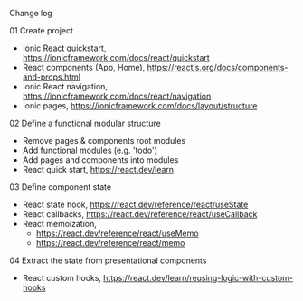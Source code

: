 Change log

01 Create project

- Ionic React quickstart, https://ionicframework.com/docs/react/quickstart
- React components (App, Home), https://reactjs.org/docs/components-and-props.html
- Ionic React navigation, https://ionicframework.com/docs/react/navigation
- Ionic pages, https://ionicframework.com/docs/layout/structure

02 Define a functional modular structure

- Remove pages & components root modules
- Add functional modules (e.g. 'todo')
- Add pages and components into modules
- React quick start, https://react.dev/learn

03 Define component state

- React state hook, https://react.dev/reference/react/useState
- React callbacks, https://react.dev/reference/react/useCallback
- React memoization,
    - https://react.dev/reference/react/useMemo
    - https://react.dev/reference/react/memo

04 Extract the state from presentational components

- React custom hooks, https://react.dev/learn/reusing-logic-with-custom-hooks
